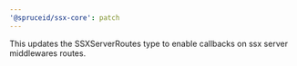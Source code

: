 ```yaml
---
'@spruceid/ssx-core': patch
---
```


This updates the SSXServerRoutes type to enable callbacks on ssx server middlewares routes.

